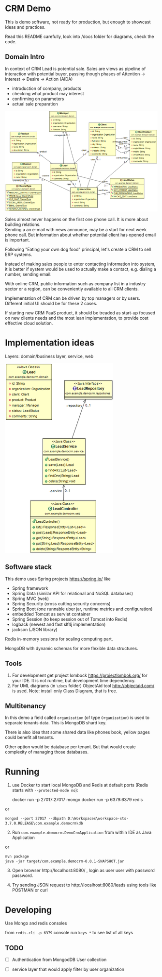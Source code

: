 
# CRM Demo

This is demo software, not ready for production, but enough to showcast ideas and practices.

Read this README carefully, look into /docs folder for diagrams, check the code.


## Domain Intro

In context of CRM Lead is potential sale.
Sales are views as pipeline of interaction with potential buyer,
passing though phases of Attention -> Interest -> Desire -> Action (AIDA)
- introduction of company, products
- checking what product may interest
- confirming on parameters
- actual sale preparation

![](./docs/DomainClasses.png)

Sales almost never happens on the first one phone call.
It is more about building relations.   
Sending a an e-mail with news announce, may be a start for next week phone call.
But information about whether potential client has opened email is important.


Following "Eating your own dog food" principal, let's create a CRM to sell ERP systems.

Instead of making sales people to enter contacting information into system,
it is better if system would be used to actually make a contact, e.g. dialing a number, sending email.

With online CRM, public information such as company list in a industry sector or a region, can be conveniently available to all CRM clients.

Implementation of CRM can be driven by top managers or by users. Different initial UI should be for these 2 cases.

If starting new CRM PaaS product, it should be treaded as start-up focused on new clients needs
 and the most lean implementation, to provide cost effective cloud solution.

# Implementation ideas

Layers: domain/business layer, service, web

![](./docs/Layers.png)

## Software stack

This demo uses Spring projects https://spring.io/ like

- Spring framework
- Spring Data (similar API for relational and NoSQL databases)
- Spring MVC (web)
- Spring Security (cross cutting security concerns)
- Spring Boot (one runnable uber jar, runtime metrics and configuration)
- embedded Tomcat as servlet container
- Spring Session (to keep session out of Tomcat into Redis)
- logback (newest and fast slf4j implementation)
- jackson (JSON library)

Redis in-memory sessions for scaling computing part.

MongoDB with dynamic schemas for more flexible data structures.

## Tools

1. For development get project lombock <https://projectlombok.org/> for your IDE.
 It is not runtime, but development time dependency.
2. For UML diagrams (in `\docs` folder) ObjectAid tool <http://objectaid.com/> is used.
 Note: install only Class Diagram, that is free.

## Multitenancy

In this demo a field called `organization` (of type `Organization`) is used to separate tenants data.
This is MongoDB shard key.

There is also idea that some shared data like phones book, yellow pages could benefit all tenants.

Other option would be database per tenant. But that would create complexity of managing those databases.

# Running

1. use Docker to start local MongoDB and Redis at default ports (Redis starts with `--protected-mode no`):

	docker run -p 27017:27017 mongo
	docker run -p 6379:6379 redis 

or

	mongod --port 27017 --dbpath D:\Workspaces\workspace-sts-3.7.0.RELEASE\com.example.democrm\db
	
2. Run `com.example.democrm.DemoCrmApplication` from within IDE as Java Application

or

	mvn package
	java -jar target/com.example.democrm-0.0.1-SNAPSHOT.jar
	
3. Open browser http://localhost:8080/ , login as user user with password password.

4. Try sending JSON request to http://localhost:8080/leads using tools like POSTMAN or curl	 	
	
# Developing 

Use Mongo and redis consoles

from `redis-cli -p 6379` console
run `keys *` to see list of all keys

## TODO

- [ ] Authentication from MongodDB User collection
- [ ] service layer that would apply filter by user organization
  

	